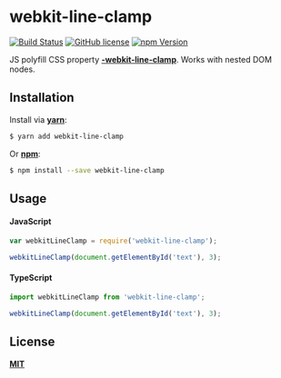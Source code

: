 # webkit-line-clamp
[![Build Status](https://travis-ci.org/LeMarck/webkit-line-clamp.svg?branch=master)](https://travis-ci.org/LeMarck/webkit-line-clamp)
[![GitHub license](https://img.shields.io/badge/license-MIT-blue.svg)](LICENSE)
[![npm Version](http://img.shields.io/npm/v/webkit-line-clamp.svg?style=flat)](https://www.npmjs.com/package/webkit-line-clamp)

JS polyfill CSS property [**-webkit-line-clamp**](https://caniuse.com/#feat=css-line-clamp).
Works with nested DOM nodes.

## Installation

Install via [**yarn**](https://yarnpkg.com):

```sh
$ yarn add webkit-line-clamp
```

Or [**npm**](https://npmjs.com):

```sh
$ npm install --save webkit-line-clamp
```

## Usage

#### JavaScript
```js
var webkitLineClamp = require('webkit-line-clamp');

webkitLineClamp(document.getElementById('text'), 3);
```

#### TypeScript
```ts
import webkitLineClamp from 'webkit-line-clamp';

webkitLineClamp(document.getElementById('text'), 3);
```

## License

[**MIT**](LICENSE)
